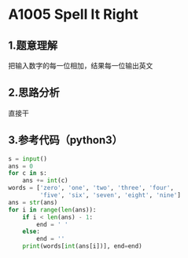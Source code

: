 # A1005 Spell It Right

## 1.题意理解
把输入数字的每一位相加，结果每一位输出英文

## 2.思路分析
直接干

## 3.参考代码（python3）
```py
s = input()
ans = 0
for c in s:
    ans += int(c)
words = ['zero', 'one', 'two', 'three', 'four',
         'five', 'six', 'seven', 'eight', 'nine']
ans = str(ans)
for i in range(len(ans)):
    if i < len(ans) - 1:
        end = ' '
    else:
        end = ''
    print(words[int(ans[i])], end=end)
```